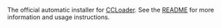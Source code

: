 The official automatic installer for [CCLoader](https://github.com/CCDirectLink/CCLoader). See the [README](https://github.com/CCDirectLink/ccloader-installer#readme) for more information and usage instructions.
